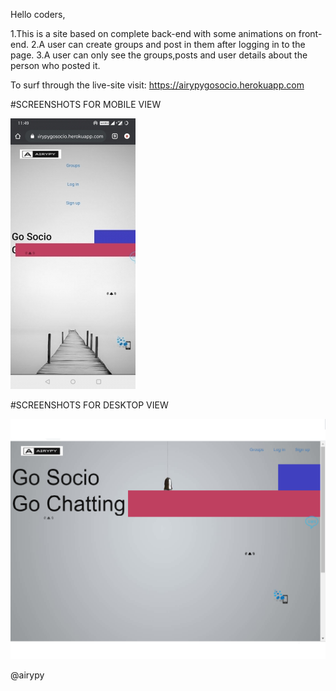 Hello coders,

1.This is a site based on complete back-end with some animations on front-end.
2.A user can create groups and post in them after logging in to the page.
3.A user can only see the groups,posts and user details about the person who posted it.

To surf through the live-site visit: https://airypygosocio.herokuapp.com

#SCREENSHOTS FOR MOBILE VIEW

![Alt text](/designs/mobile_view.jpg?raw=true "mobile_view")

#SCREENSHOTS FOR DESKTOP VIEW

![Alt text](/designs/Desktopview.png?raw=true "Desktop_view")

@airypy
